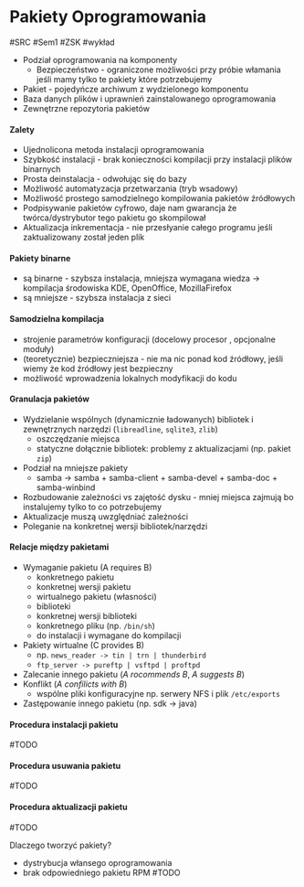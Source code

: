 # Pakiety Oprogramowania
#SRC #Sem1 #ZSK #wykład

- Podział oprogramowania na komponenty
	- Bezpieczeństwo - ograniczone możliwości przy próbie włamania jeśli mamy tylko te pakiety które potrzebujemy 
- Pakiet - pojedyńcze archiwum z wydzielonego komponentu
- Baza danych plików i uprawnień zainstalowanego oprogramowania
- Zewnętrzne repozytoria pakietów

#### Zalety
- Ujednolicona metoda instalacji oprogramowania
- Szybkość instalacji - brak konieczności kompilacji przy instalacji plików binarnych
- Prosta deinstalacja - odwołując się do bazy
- Możliwość automatyzacja przetwarzania (tryb wsadowy)
- Możliwość prostego samodzielnego kompilowania pakietów źródłowych
- Podpisywanie pakietów cyfrowo, daje nam gwarancja że twórca/dystrybutor tego pakietu go skompilował
- Aktualizacja inkrementacja - nie przesłyanie całego programu jeśli zaktualizowany został jeden plik
#### Pakiety binarne
- są binarne - szybsza instalacja, mniejsza wymagana wiedza -> kompilacja środowiska KDE, OpenOffice, MozillaFirefox
- są mniejsze - szybsza instalacja z sieci

#### Samodzielna kompilacja
- strojenie parametrów konfiguracji (docelowy procesor , opcjonalne moduły)
- (teoretycznie) bezpieczniejsza - nie ma nic ponad kod źródłowy, jeśli wiemy że kod źródłowy jest bezpieczny
- możliwość wprowadzenia lokalnych modyfikacji do kodu

#### Granulacja pakietów
- Wydzielanie wspólnych (dynamicznie ładowanych) bibliotek i zewnętrznych narzędzi (`libreadline`, `sqlite3`, `zlib`)
	- oszczędzanie miejsca
	- statyczne dołącznie bibliotek: problemy z aktualizacjami (np. pakiet `zip`)
- Podział na mniejsze pakiety
	- samba -> samba + samba-client + samba-devel + samba-doc + samba-winbind
- Rozbudowanie zależności vs zajętość dysku - mniej miejsca zajmują bo instalujemy tylko to co potrzebujemy
- Aktualizacje muszą uwzględniać zależności
- Poleganie na konkretnej wersji bibliotek/narzędzi

#### Relacje między pakietami
- Wymaganie pakietu (A requires B)
	- konkretnego pakietu
	- konkretnej wersji pakietu
	- wirtualnego pakietu (własności)
	- biblioteki
	- konkretnej wersji biblioteki
	- konkretnego pliku (np. `/bin/sh`)
	- do instalacji i wymagane do kompilacji
- Pakiety wirtualne (C provides B)
	- np. `news_reader -> tin | trn | thunderbird`
	- `ftp_server -> pureftp | vsftpd | proftpd`
- Zalecanie innego pakietu (_A rocommends B_, _A suggests B_)
- Konflikt (_A confilicts with B_)
	- wspólne pliki konfiguracyjne np. serwery NFS i plik `/etc/exports`
- Zastępowanie innego pakietu (np. sdk -> java)


#### Procedura instalacji pakietu
#TODO
#### Procedura usuwania pakietu
#TODO
#### Procedura aktualizacji pakietu
#TODO 

Dlaczego tworzyć pakiety?
- dystrybucja włansego oprogramowania
- brak odpowiedniego pakietu RPM
#TODO